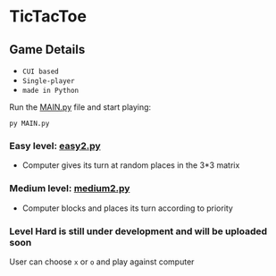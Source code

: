 # TicTacToe

## Game Details
 - `CUI based`
 - `Single-player`
 - `made in Python`

Run the <a href="https://github.com/PALLADIUM26/TicTacToe/blob/main/MAIN.py">MAIN.py</a> file and start playing:
```
py MAIN.py
```

### Easy level: <a href="https://github.com/PALLADIUM26/TicTacToe/blob/main/easy2.py">easy2.py</a><br>
 - Computer gives its turn at random places in the 3*3 matrix
### Medium level: <a href="https://github.com/PALLADIUM26/TicTacToe/blob/main/medium2.py">medium2.py</a><br>
 - Computer blocks and places its turn according to priority
### Level Hard is still under development and will be uploaded soon

User can choose `x` or `o` and play against computer
